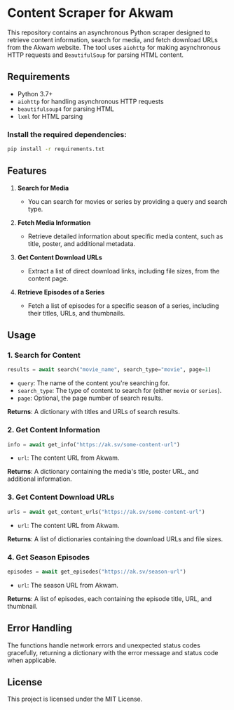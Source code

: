 # Content Scraper for Akwam

This repository contains an asynchronous Python scraper designed to retrieve content information, search for media, and fetch download URLs from the Akwam website. The tool uses `aiohttp` for making asynchronous HTTP requests and `BeautifulSoup` for parsing HTML content.

## Requirements

- Python 3.7+
- `aiohttp` for handling asynchronous HTTP requests
- `beautifulsoup4` for parsing HTML
- `lxml` for HTML parsing

### Install the required dependencies:

```bash
pip install -r requirements.txt
```

## Features

1. **Search for Media**
   - You can search for movies or series by providing a query and search type.
   
2. **Fetch Media Information**
   - Retrieve detailed information about specific media content, such as title, poster, and additional metadata.
   
3. **Get Content Download URLs**
   - Extract a list of direct download links, including file sizes, from the content page.

4. **Retrieve Episodes of a Series**
   - Fetch a list of episodes for a specific season of a series, including their titles, URLs, and thumbnails.

## Usage

### 1. Search for Content

```python
results = await search("movie_name", search_type="movie", page=1)
```

- `query`: The name of the content you're searching for.
- `search_type`: The type of content to search for (either `movie` or `series`).
- `page`: Optional, the page number of search results.

**Returns**: A dictionary with titles and URLs of search results.

### 2. Get Content Information

```python
info = await get_info("https://ak.sv/some-content-url")
```

- `url`: The content URL from Akwam.

**Returns**: A dictionary containing the media's title, poster URL, and additional information.

### 3. Get Content Download URLs

```python
urls = await get_content_urls("https://ak.sv/some-content-url")
```

- `url`: The content URL from Akwam.

**Returns**: A list of dictionaries containing the download URLs and file sizes.

### 4. Get Season Episodes

```python
episodes = await get_episodes("https://ak.sv/season-url")
```

- `url`: The season URL from Akwam.

**Returns**: A list of episodes, each containing the episode title, URL, and thumbnail.

## Error Handling

The functions handle network errors and unexpected status codes gracefully, returning a dictionary with the error message and status code when applicable.

## License

This project is licensed under the MIT License.
